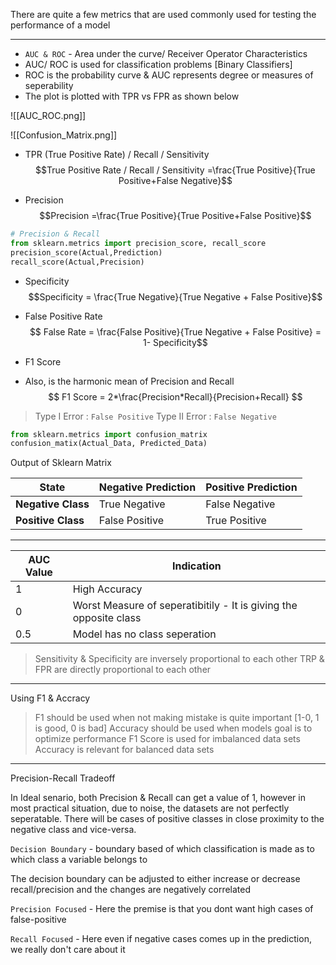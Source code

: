 There are quite a few metrics that are used commonly used for testing the performance of a model

---

- `AUC & ROC` - Area under the curve/ Receiver Operator Characteristics
- AUC/ ROC is used for classification problems [Binary Classifiers]
- ROC is the probability curve & AUC represents degree or measures of seperability
- The plot is plotted with TPR vs FPR as shown below

![[AUC_ROC.png]]
	
![[Confusion_Matrix.png]]
- TPR (True Positive Rate) / Recall / Sensitivity 
$$True Positive Rate / Recall / Sensitivity =\frac{True Positive}{True Positive+False Negative}$$

- Precision 
$$Precision =\frac{True Positive}{True Positive+False Positive}$$

```py
# Precision & Recall
from sklearn.metrics import precision_score, recall_score
precision_score(Actual,Prediction)
recall_score(Actual,Precision)
```

- Specificity
$$Specificity = \frac{True Negative}{True Negative + False Positive}$$

- False Positive Rate
$$ False  Rate = \frac{False Positive}{True Negative + False Positive} = 1- Specificity$$

- F1 Score
- Also, is the harmonic mean of Precision and Recall
 $$ F1 Score = 2*\frac{Precision*Recall}{Precision+Recall} $$
 
 > Type I Error : `False Positive`
 > Type II Error : `False Negative`

```py
from sklearn.metrics import confusion_matrix
confusion_matix(Actual_Data, Predicted_Data)
```

Output of Sklearn Matrix

State | Negative Prediction | Positive Prediction
------ | ------| ------
**Negative Class** | True Negative | False Negative
**Positive Class**| False Positive | True Positive

---

AUC Value | Indication
------------ | ------------
1 | High Accuracy 
0 | Worst Measure of seperatibitily - It is giving the opposite class
0.5 | Model has no class seperation

>Sensitivity & Specificity are inversely proportional to each other
>TRP & FPR are directly proportional to each other

---

Using F1 & Accracy

> F1 should be used when not making mistake is quite important [1-0, 1 is good, 0 is bad]
> Accuracy should be used when models goal is to optimize performance
> F1 Score is used for imbalanced data sets
> Accuracy is relevant for balanced data sets

---

Precision-Recall Tradeoff

In Ideal senario, both Precision & Recall can get a value of 1, however in most practical situation, due to noise, the datasets are not perfectly seperatable. There will be cases of positive classes in close proximity to the negative class and vice-versa.  

`Decision Boundary` - boundary based of which classification is made as to which class a variable belongs to

The decision boundary can be adjusted to either increase or decrease recall/precision and the changes are negatively correlated

`Precision Focused` - Here the premise is that you dont want high cases of false-positive

`Recall Focused` - Here even if negative cases comes up in the prediction, we really don't care about it